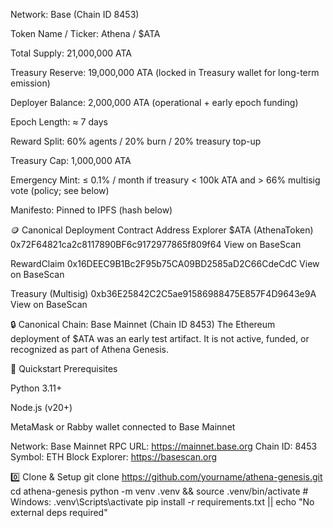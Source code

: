 Network: Base (Chain ID 8453)

Token Name / Ticker: Athena / $ATA

Total Supply: 21,000,000 ATA

Treasury Reserve: 19,000,000 ATA (locked in Treasury wallet for long-term emission)

Deployer Balance: 2,000,000 ATA (operational + early epoch funding)

Epoch Length: ≈ 7 days

Reward Split: 60% agents / 20% burn / 20% treasury top-up

Treasury Cap: 1,000,000 ATA

Emergency Mint: ≤ 0.1% / month if treasury < 100k ATA and > 66% multisig vote (policy; see below)

Manifesto: Pinned to IPFS (hash below)

🪙 Canonical Deployment
Contract	Address	Explorer
$ATA (AthenaToken)	0x72F64821ca2c8117890BF6c9172977865f809f64	View on BaseScan

RewardClaim	0x16DEEC9B1Bc2F95b75CA09BD2585aD2C66CdeCdC	View on BaseScan

Treasury (Multisig)	0xb36E25842C2C5ae91586988475E857F4D9643e9A	View on BaseScan

🔒 Canonical Chain: Base Mainnet (Chain ID 8453)
The Ethereum deployment of $ATA was an early test artifact. It is not active, funded, or recognized as part of Athena Genesis.

🚀 Quickstart
Prerequisites

Python 3.11+

Node.js (v20+)

MetaMask or Rabby wallet connected to Base Mainnet

Network: Base Mainnet
RPC URL: https://mainnet.base.org
Chain ID: 8453
Symbol: ETH
Block Explorer: https://basescan.org

0️⃣ Clone & Setup
git clone https://github.com/yourname/athena-genesis.git
cd athena-genesis
python -m venv .venv && source .venv/bin/activate  # Windows: .venv\Scripts\activate
pip install -r requirements.txt || echo "No external deps required"